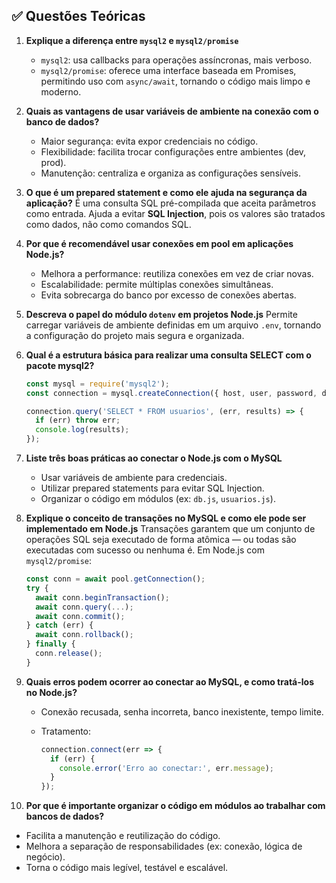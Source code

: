 ## ✅ Questões Teóricas

1. **Explique a diferença entre `mysql2` e `mysql2/promise`**

   * `mysql2`: usa callbacks para operações assíncronas, mais verboso.
   * `mysql2/promise`: oferece uma interface baseada em Promises, permitindo uso com `async/await`, tornando o código mais limpo e moderno.

2. **Quais as vantagens de usar variáveis de ambiente na conexão com o banco de dados?**

   * Maior segurança: evita expor credenciais no código.
   * Flexibilidade: facilita trocar configurações entre ambientes (dev, prod).
   * Manutenção: centraliza e organiza as configurações sensíveis.

3. **O que é um prepared statement e como ele ajuda na segurança da aplicação?**
   É uma consulta SQL pré-compilada que aceita parâmetros como entrada.
   Ajuda a evitar **SQL Injection**, pois os valores são tratados como dados, não como comandos SQL.

4. **Por que é recomendável usar conexões em pool em aplicações Node.js?**

   * Melhora a performance: reutiliza conexões em vez de criar novas.
   * Escalabilidade: permite múltiplas conexões simultâneas.
   * Evita sobrecarga do banco por excesso de conexões abertas.

5. **Descreva o papel do módulo `dotenv` em projetos Node.js**
   Permite carregar variáveis de ambiente definidas em um arquivo `.env`, tornando a configuração do projeto mais segura e organizada.

6. **Qual é a estrutura básica para realizar uma consulta SELECT com o pacote mysql2?**

   ```js
   const mysql = require('mysql2');
   const connection = mysql.createConnection({ host, user, password, database });

   connection.query('SELECT * FROM usuarios', (err, results) => {
     if (err) throw err;
     console.log(results);
   });
   ```

7. **Liste três boas práticas ao conectar o Node.js com o MySQL**

   * Usar variáveis de ambiente para credenciais.
   * Utilizar prepared statements para evitar SQL Injection.
   * Organizar o código em módulos (ex: `db.js`, `usuarios.js`).

8. **Explique o conceito de transações no MySQL e como ele pode ser implementado em Node.js**
   Transações garantem que um conjunto de operações SQL seja executado de forma atômica — ou todas são executadas com sucesso ou nenhuma é.
   Em Node.js com `mysql2/promise`:

   ```js
   const conn = await pool.getConnection();
   try {
     await conn.beginTransaction();
     await conn.query(...);
     await conn.commit();
   } catch (err) {
     await conn.rollback();
   } finally {
     conn.release();
   }
   ```

9. **Quais erros podem ocorrer ao conectar ao MySQL, e como tratá-los no Node.js?**

   * Conexão recusada, senha incorreta, banco inexistente, tempo limite.
   * Tratamento:

     ```js
     connection.connect(err => {
       if (err) {
         console.error('Erro ao conectar:', err.message);
       }
     });
     ```

10. **Por que é importante organizar o código em módulos ao trabalhar com bancos de dados?**

* Facilita a manutenção e reutilização do código.
* Melhora a separação de responsabilidades (ex: conexão, lógica de negócio).
* Torna o código mais legível, testável e escalável.


